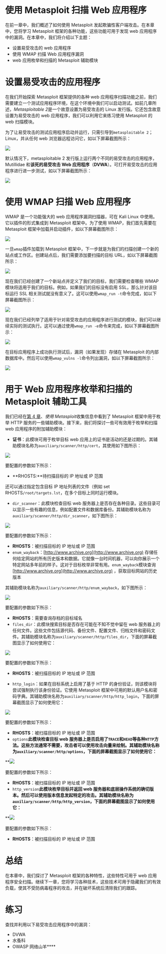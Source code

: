 # 使用 Metasploit 扫描 Web 应用程序

在前一章中，我们概述了如何使用 Metasploit 发起欺骗性客户端攻击。在本章中，您将学习 Metasploit 框架的各种功能，这些功能可用于发现 web 应用程序中的漏洞。在本章中，我们将介绍以下主题：

*   设置易受攻击的 web 应用程序
*   使用 WMAP 扫描 Web 应用程序漏洞
*   web 应用枚举和扫描的 Metasploit 辅助模块

# 设置易受攻击的应用程序

在我们开始探索 Metasploit 框架提供的各种 web 应用程序扫描功能之前，我们需要建立一个测试应用程序环境，在这个环境中我们可以启动测试。如前几章所述，*Metasploitable 2*是一个故意设置为易受攻击的 Linux 发行版。它还包含故意设置为易受攻击的 web 应用程序，我们可以利用它来练习使用 Metasploit 的 web 扫描模块。

为了让易受攻击的测试应用程序启动并运行，只需引导到`metasploitable 2`；Linux，并从任何 web 浏览器远程访问它，如以下屏幕截图所示：

![](assets/2257bed3-cc62-46d1-a14d-4488912ffc65.jpg)

默认情况下，metasploitable 2 发行版上运行两个不同的易受攻击的应用程序，Mutillidae 和**该死的易受攻击 Web 应用程序**（**DVWA**）。可打开易受攻击的应用程序进行进一步测试，如以下屏幕截图所示：

![](assets/1554dfaf-ef84-4a60-b2dd-918205226acf.jpg)

# 使用 WMAP 扫描 Web 应用程序

WMAP 是一个功能强大的 web 应用程序漏洞扫描器，可在 Kali Linux 中使用。它以插件的形式集成到 Metasploit 框架中。为了使用 WMAP，我们首先需要在 Metasploit 框架中加载并启动插件，如以下屏幕截图所示：

![](assets/696e9e17-1793-4d66-8be4-4e7286f99a1c.jpg)

一旦`wmap`插件加载到 Metasploit 框架中，下一步就是为我们的扫描创建一个新的站点或工作区。创建站点后，我们需要添加要扫描的目标 URL，如以下屏幕截图所示：

![](assets/9e8073bf-3952-4d47-8876-eb00b0b5f1a2.jpg)

现在我们已经创建了一个新站点并定义了我们的目标，我们需要检查哪些 WMAP 模块将适用于我们的目标。例如，如果我们的目标没有启用 SSL，那么针对该目标运行 SSL 相关测试就没有意义了。这可以使用`wmap_run -t`命令完成，如以下屏幕截图所示：

![](assets/ceff14a2-3635-45b5-9a56-3c2dfce6fed6.jpg)

现在我们已经列举了适用于针对易受攻击的应用程序进行测试的模块，我们可以继续实际的测试执行。这可以通过使用`wmap_run -e`命令来完成，如以下屏幕截图所示：

![](assets/b668b474-7699-4a2d-981a-31b490e12ed8.jpg)

在目标应用程序上成功执行测试后，漏洞（如果发现）存储在 Metasploit 的内部数据库中。然后可以使用`wmap_vulns -l`命令列出漏洞，如以下屏幕截图所示：

![](assets/cde1f4fd-8c23-4bae-976a-7b0feeeaf2e2.jpg)

# 用于 Web 应用程序枚举和扫描的 Metasploit 辅助工具

我们已经在[第 4 章](07.html)、*使用 Metasploit*收集信息中看到了 Metasploit 框架中用于枚举 HTTP 服务的一些辅助模块。接下来，我们将探讨一些可有效用于枚举和扫描 web 应用程序的附加辅助模块：

*   **证书**：此模块可用于枚举目标 web 应用上的证书是活动的还是过期的。其辅助模块名称为`auxiliary/scanner/http/cert`，其使用如下图所示：

![](assets/7a7f4c2d-0540-4327-92c9-b8246254c8fe.jpg)

要配置的参数如下所示：

*   **RHOSTS:**待扫描目标的 IP 地址或 IP 范围

还可以通过指定包含目标 IP 地址列表的文件（例如 set RHOSTS`/root/targets.lst`，在多个目标上同时运行模块。

*   `dir_scanner`：此模块检查目标 web 服务器上是否存在各种目录。这些目录可以显示一些有趣的信息，例如配置文件和数据库备份。其辅助模块名称为`auxiliary/scanner/http/dir_scanner`，如下图所示：

![](assets/439145d9-c2af-4738-b13e-f37a5ce72d40.jpg)

要配置的参数如下所示：

*   **RHOSTS**：被扫描目标的 IP 地址或 IP 范围
*   `enum_wayback`：[http://www.archive.org](http://www.archive.org) 存储任何给定网站的所有历史版本和数据。它就像一台时间机器，可以向你展示一个特定网站多年前的样子。这对于目标枚举非常有用。`enum_wayback`模块查询[http://www.archive.org](http://www.archive.org) ，获取目标网站的历史版本

其辅助模块名称为`auxiliary/scanner/http/enum_wayback`，如下图所示：

![](assets/eac308d0-8420-4e7c-9768-a89c3f995f2f.jpg)

要配置的参数如下所示：

*   **RHOSTS**：需要查询存档的目标域名
*   `files_dir`：此模块搜索目标是否存在可能在不知不觉中留在 web 服务器上的任何文件。这些文件包括源代码、备份文件、配置文件、归档文件和密码文件。其辅助模块名称为`auxiliary/scanner/http/files_dir`，下面的屏幕截图显示了如何使用它：

![](assets/b1ad24dd-ad33-4ae8-98be-d7141345cf3e.jpg)

要配置的参数如下所示：

*   **RHOSTS**：被扫描目标的 IP 地址或 IP 范围

*   `http_login`：如果在目标系统上启用了基于 HTTP 的身份验证，则该模块将尝试强制执行该身份验证。它使用 Metasploit 框架中可用的默认用户名和密码字典。其辅助模块名称为`auxiliary/scanner/http/http_login`，下面的屏幕截图显示了如何使用它：

![](assets/d9b8234d-a8c7-4d43-9057-7fcbd6a0099a.jpg)

要配置的参数如下所示：

*   **RHOSTS**：被扫描目标的 IP 地址或 IP 范围
*   `options`**此模块检查目标 web 服务器上是否启用了`TRACE`和`HEAD`等各种`HTTP`方法。这些方法通常不需要，攻击者可以使用攻击向量来绘制。其辅助模块名称为`auxiliary/scanner/http/options`，下面的屏幕截图显示了如何使用它：**

 **![](assets/19e3d025-9143-40ed-abbe-fbdf8fb88cac.jpg)

要配置的参数如下所示：

*   **RHOSTS**：被扫描目标的 IP 地址或 IP 范围
*   `http_version`**此模块枚举目标并返回 web 服务器和底层操作系统的确切版本。然后可以使用版本信息发起特定的攻击。其辅助模块名称为`auxiliary/scanner/http/http_version`，下面的屏幕截图显示了如何使用它：**

 **![](assets/f30527d8-9968-482a-b66c-184d94039659.jpg)

要配置的参数如下所示：

*   **RHOSTS**：被扫描目标的 IP 地址或 IP 范围

# 总结

在本章中，我们探讨了 Metasploit 框架的各种特性，这些特性可用于 web 应用程序安全扫描。继续下一章，您将学习各种技术，这些技术可用于隐藏我们的有效负载，使其不受防病毒程序的攻击，并在破坏系统后清除我们的跟踪。

# 练习

查找并利用以下易受攻击应用程序中的漏洞：

*   DVWA
*   水蚤科
*   OWASP 网络山羊****